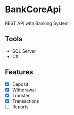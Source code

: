 # BankCoreApi

REST API with Banking System

## Tools
- SQL Server
- C#

## Features
- [x] Deposit
- [x] Withdrawal
- [x] Transfer 
- [x] Transactions
- [ ] Reports